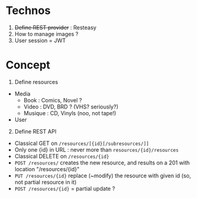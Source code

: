 # Technos

1. ~~Define REST provider~~ : Resteasy
2. How to manage images ?
3. User session = JWT


# Concept

1. Define resources
  * Media
    * Book : Comics, Novel ?
    * Video : DVD, BRD ? (VHS? seriously?)
    * Musique : CD, Vinyls (noo, not tape!)
  * User
2. Define REST API
  * Classical GET on  `/resources/[{id}[/subresources/]]`
  * Only one {id} in URL : never more than `resources/{id}/resources`
  * Classical DELETE on `/resources/{id}`
  * `POST /resources/` creates the new resource, and results on a 201 with location "/resources/{id}"
  * `PUT /resources/{id}` replace (~modify) the resource with given id (so, not partial resource in it)
  * `POST /resources/{id}` = partial update ?

